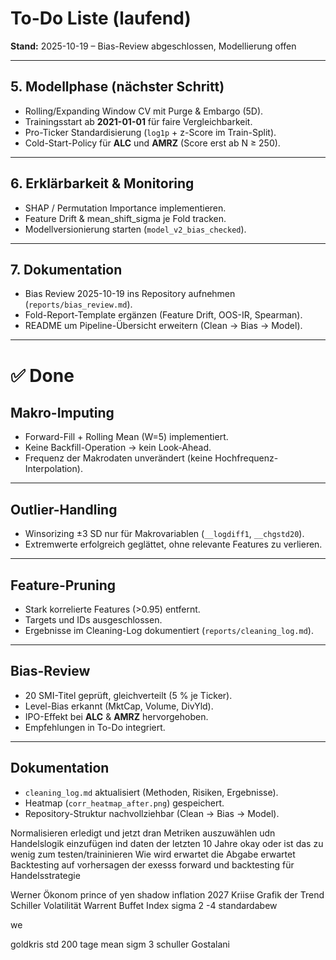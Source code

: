 # To-Do Liste (laufend)  
**Stand:** 2025-10-19 – Bias-Review abgeschlossen, Modellierung offen  

---

## 5. **Modellphase (nächster Schritt)**  
- Rolling/Expanding Window CV mit Purge & Embargo (5D).  
- Trainingsstart ab **2021-01-01** für faire Vergleichbarkeit.  
- Pro-Ticker Standardisierung (`log1p` + z-Score im Train-Split).  
- Cold-Start-Policy für **ALC** und **AMRZ** (Score erst ab N ≥ 250).  

---

## 6. **Erklärbarkeit & Monitoring**  
- SHAP / Permutation Importance implementieren.  
- Feature Drift & mean_shift_sigma je Fold tracken.  
- Modellversionierung starten (`model_v2_bias_checked`).  

---

## 7. **Dokumentation**  
- Bias Review 2025-10-19 ins Repository aufnehmen (`reports/bias_review.md`).  
- Fold-Report-Template ergänzen (Feature Drift, OOS-IR, Spearman).  
- README um Pipeline-Übersicht erweitern (Clean → Bias → Model).  

---

# ✅ Done  

## **Makro-Imputing**  
- Forward-Fill + Rolling Mean (W=5) implementiert.  
- Keine Backfill-Operation → kein Look-Ahead.  
- Frequenz der Makrodaten unverändert (keine Hochfrequenz-Interpolation).  

---

## **Outlier-Handling**  
- Winsorizing ±3 SD nur für Makrovariablen (`__logdiff1`, `__chgstd20`).  
- Extremwerte erfolgreich geglättet, ohne relevante Features zu verlieren.  

---

## **Feature-Pruning**  
- Stark korrelierte Features (>0.95) entfernt.  
- Targets und IDs ausgeschlossen.  
- Ergebnisse im Cleaning-Log dokumentiert (`reports/cleaning_log.md`).  

---

## **Bias-Review**  
- 20 SMI-Titel geprüft, gleichverteilt (5 % je Ticker).  
- Level-Bias erkannt (MktCap, Volume, DivYld).  
- IPO-Effekt bei **ALC** & **AMRZ** hervorgehoben.  
- Empfehlungen in To-Do integriert.  

---

## **Dokumentation**  
- `cleaning_log.md` aktualisiert (Methoden, Risiken, Ergebnisse).  
- Heatmap (`corr_heatmap_after.png`) gespeichert.  
- Repository-Struktur nachvollziehbar (Clean → Bias → Model).  

Normalisieren erledigt und jetzt dran Metriken auszuwählen udn Handelslogik einzufügen
ind daten der letzten 10 Jahre okay oder ist das zu wenig zum testen/traininieren 
Wie wird erwartet die Abgabe erwartet
Backtesting auf vorhersagen der exesss forward und backtesting für Handelsstrategie

Werner Ökonom prince of yen 
shadow inflation 
2027 Kriise
Grafik der Trend
Schiller Volatilität 
Warrent Buffet Index sigma 2 -4 standardabew

we

goldkris std  200 tage mean sigm 3 schuller 
Gostalani